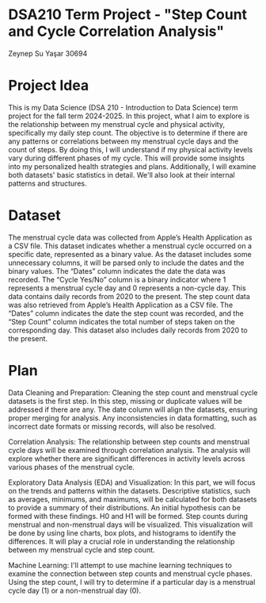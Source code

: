 # DSA210 Term Project - "Step Count and Cycle Correlation Analysis"
Zeynep Su Yaşar 30694

# Project Idea
This is my Data Science (DSA 210 - Introduction to Data Science) term project for the fall term 2024-2025. In this project, what I aim to explore is the relationship between my menstrual cycle and physical activity, specifically my daily step count. The objective is to determine if there are any patterns or correlations between my menstrual cycle days and the count of steps. By doing this, I will understand if my physical activity levels vary during different phases of my cycle. This will provide some insights into my personalized health strategies and plans. Additionally, I will examine both datasets' basic statistics in detail. We'll also look at their internal patterns and structures.

# Dataset
The menstrual cycle data was collected from Apple’s Health Application as a CSV file. This dataset indicates whether a menstrual cycle occurred on a specific date, represented as a binary value. As the dataset includes some unnecessary columns, it will be parsed only to include the dates and the binary values. The “Dates” column indicates the date the data was recorded. The “Cycle Yes/No” column is a binary indicator where 1 represents a menstrual cycle day and 0 represents a non-cycle day. This data contains daily records from 2020 to the present.
The step count data was also retrieved from Apple’s Health Application as a CSV file. The “Dates” column indicates the date the step count was recorded, and the “Step Count” column indicates the total number of steps taken on the corresponding day. This dataset also includes daily records from 2020 to the present.

# Plan
Data Cleaning and Preparation:
Cleaning the step count and menstrual cycle datasets is the first step. In this step, missing or duplicate values will be addressed if there are any. The date column will align the datasets, ensuring proper merging for analysis. Any inconsistencies in data formatting, such as incorrect date formats or missing records, will also be resolved.

Correlation Analysis:
The relationship between step counts and menstrual cycle days will be examined through correlation analysis. The analysis will explore whether there are significant differences in activity levels across various phases of the menstrual cycle.

Exploratory Data Analysis (EDA) and Visualization:
In this part, we will focus on the trends and patterns within the datasets. Descriptive statistics, such as averages, minimums, and maximums, will be calculated for both datasets to provide a summary of their distributions. An initial hypothesis can be formed with these findings. H0 and H1 will be formed. Step counts during menstrual and non-menstrual days will be visualized. This visualization will be done by using line charts, box plots, and histograms to identify the differences. It will play a crucial role in understanding the relationship between my menstrual cycle and step count. 

Machine Learning:
I'll attempt to use machine learning techniques to examine the connection between step counts and menstrual cycle phases. Using the step count, I will try to determine if a particular day is a menstrual cycle day (1) or a non-menstrual day (0).

